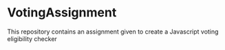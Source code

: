 # VotingAssignment
This repository contains an assignment given to create a Javascript voting eligibility checker
